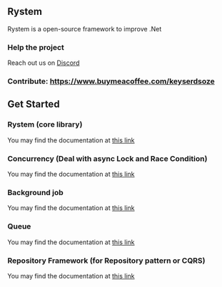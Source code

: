 ## Rystem

Rystem is a open-source framework to improve .Net

### Help the project

Reach out us on [Discord](https://discord.gg/wUh2fppr)

### Contribute: https://www.buymeacoffee.com/keyserdsoze

## Get Started

### Rystem (core library)
You may find the documentation at [this link](https://github.com/KeyserDSoze/Rystem/tree/master/src/Core/Rystem)

### Concurrency (Deal with async Lock and Race Condition)
You may find the documentation at [this link](https://github.com/KeyserDSoze/Rystem/tree/master/src/Extensions/Concurrency/Rystem.Concurrency)

### Background job
You may find the documentation at [this link](https://github.com/KeyserDSoze/Rystem/tree/master/src/Extensions/BackgroundJob/Rystem.BackgroundJob)

### Queue
You may find the documentation at [this link](https://github.com/KeyserDSoze/Rystem/tree/master/src/Extensions/Queue/Rystem.Queue)

### Repository Framework (for Repository pattern or CQRS)
You may find the documentation at [this link](https://github.com/KeyserDSoze/Rystem/tree/master/src/Repository)